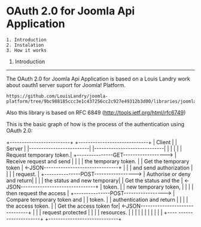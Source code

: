 OAuth 2.0 for Joomla Api Application
====================================

	1. Introduction
	2. Instalation
	3. How it works


1. Introduction
---------------

The OAuth 2.0 for Joomla Api Application is based on a Louis Landry work about 
oauth1 server suport for Joomla! Platform.

```
https://github.com/LouisLandry/joomla-platform/tree/9bc988185ccc3e1c437256cc2c927e49312b3d00/libraries/joomla/oauth1
```
Also this library is based on RFC 6849 (http://tools.ietf.org/html/rfc6749)


This is the basic graph of how is the process of the authentication using OAuth 2.0:

 +-------------------------+                                         +-----------------------------+
 |      Client             |                                         |         Server              |
 |-------------------------|                                         |-----------------------------|
 |                         |                                         |                             |
 | Request temporary token.| +---------------GET------------------>  | Receive request and send    |
 |                         |                                         | the temporary token.        |
 | Get the temporary token | <-JSON-------------------------------+  |                             |
 | and send authorization  |                                         |                             |
 | request.                | +---------------POST----------------->  | Authorise or deny and return|
 |                         |                                         | the status and new temporary|
 | Get the status and the  | <-JSON-------------------------------+  | token.                      |
 | new temporary token,    |                                         |                             |
 | then request the access | +---------------POST----------------->  | Compare temporary token and |
 | token.                  |                                         | authentication and return   |
 |                         |                                         | the access token.           |
 | Get the access token for| <-JSON-------------------------------+  |                             |
 | request protected       |                                         |                             |
 | resources.              |                                         |                             |
 |                         |                                         |                             |
 |                         |                                         |                             |
 +---- --------------------+                                         +-----------------------------+
